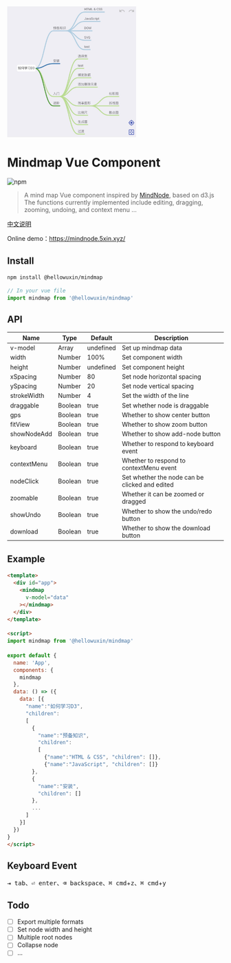 <img src="./public/mindmap.jpg" width="300"/>

# Mindmap Vue Component

![npm](https://img.shields.io/npm/v/@hellowuxin/mindmap)

> A mind map Vue component inspired by [MindNode](https://mindnode.com), based on d3.js  
> The functions currently implemented include editing, dragging, zooming, undoing, and context menu ...

[中文说明](./README.md)

Online demo：<https://mindnode.5xin.xyz/>

## Install

```sh
npm install @hellowuxin/mindmap
```

```js
// In your vue file
import mindmap from '@hellowuxin/mindmap'
```

## API

| Name        | Type   | Default   | Description                                    |
| ---         | ---    | ---       | ---                                            |
| v-model     | Array  | undefined | Set up mindmap data                            |
| width       | Number | 100%      | Set component width                            |
| height      | Number | undefined | Set component height                           |
| xSpacing    | Number | 80        | Set node horizontal spacing                    |
| ySpacing    | Number | 20        | Set node vertical spacing                      |
| strokeWidth | Number | 4         | Set the width of the line                      |
| draggable   | Boolean| true      | Set whether node is draggable                  |
| gps         | Boolean| true      | Whether to show center button                  |
| fitView     | Boolean| true      | Whether to show zoom button                    |
| showNodeAdd | Boolean| true      | Whether to show add-node button                |
| keyboard    | Boolean| true      | Whether to respond to keyboard event           |
| contextMenu | Boolean| true      | Whether to respond to contextMenu event        |
| nodeClick   | Boolean| true      | Set whether the node can be clicked and edited |
| zoomable    | Boolean| true      | Whether it can be zoomed or dragged            |
| showUndo    | Boolean| true      | Whether to show the undo/redo button           |
| download    | Boolean| true      | Whether to show the download button            |

## Example

```html
<template>
  <div id="app">
    <mindmap
      v-model="data"
    ></mindmap>
  </div>
</template>

<script>
import mindmap from '@hellowuxin/mindmap'

export default {
  name: 'App',
  components: {
    mindmap
  },
  data: () => ({
    data: [{
      "name":"如何学习D3",
      "children":
      [
        {
          "name":"预备知识",
          "children":
          [
            {"name":"HTML & CSS", "children": []},
            {"name":"JavaScript", "children": []}
        },
        {
          "name":"安装",
          "children": []
        },
        ...
      ]
    }]
  })
}
</script>
```

## Keyboard Event

<kbd>⇥ tab</kbd>、<kbd>⏎ enter</kbd>、<kbd>⌫ backspace</kbd>、<kbd>⌘ cmd</kbd>+<kbd>z</kbd>、<kbd>⌘ cmd</kbd>+<kbd>y</kbd>

## Todo

- [ ] Export multiple formats
- [ ] Set node width and height
- [ ] Multiple root nodes
- [ ] Collapse node
- [ ] ...
